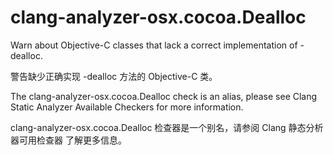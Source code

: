 # clang-analyzer-osx.cocoa.Dealloc

Warn about Objective-C classes that lack a correct implementation of -dealloc.

警告缺少正确实现 -dealloc 方法的 Objective-C 类。

The clang-analyzer-osx.cocoa.Dealloc check is an alias, please see Clang Static Analyzer Available Checkers for more information.

clang-analyzer-osx.cocoa.Dealloc 检查器是一个别名，请参阅 Clang 静态分析器可用检查器 了解更多信息。
